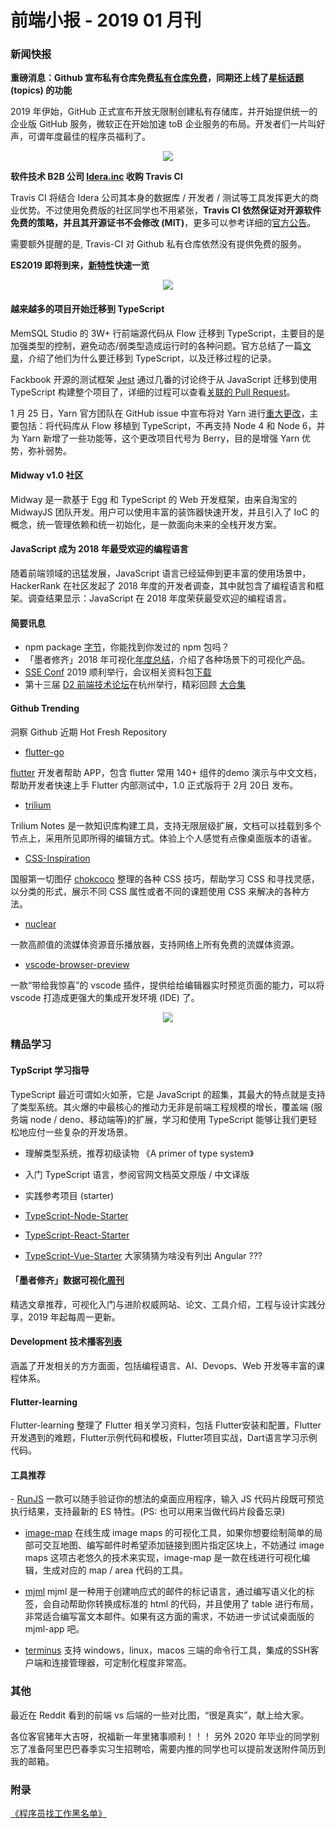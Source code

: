 # 前端小报 - 2019 01 月刊

<h3>新闻快报</h3>

<b>重磅消息：Github 宣布私有仓库免费<a href="https://github.com/pricing?spm=a2c4e.11153940.blogcont689680.11.4ef75204u8Wlu5">私有仓库免费</a>，同期还上线了<a href="https://github.com/topics?spm=a2c4e.11153940.blogcont689680.12.4ef75204GiizAr">星标话题</a> (topics) 的功能</b>

2019 年伊始，GitHub 正式宣布开放无限制创建私有存储库，并开始提供统一的企业版 GitHub 服务，微软正在开始加速 toB 企业服务的布局。开发者们一片叫好声，可谓年度最佳的程序员福利了。

<div style="text-align:center" align="center">
<img src="/images/201901 月刊1.png" align="center" />
</div>

<b>软件技术 B2B 公司 <a href="https://www.idera.com/?spm=a2c4e.11153940.blogcont689680.13.4ef75204wCyPLs">Idera.inc</a> 收购 Travis CI</b>

Travis CI 将结合 Idera 公司其本身的数据库 / 开发者 / 测试等工具发挥更大的商业优势。不过使用免费版的社区同学也不用紧张，<b>Travis CI 依然保证对开源软件免费的策略，并且其开源证书不会修改 (MIT)</b>，更多可以参考详细的<a href="https://blog.travis-ci.com/2019-01-23-travis-ci-joins-idera-inc?spm=a2c4e.11153940.blogcont689680.14.4ef75204AfUigV">官方公告</a>。

需要额外提醒的是, Travis-CI 对 Github 私有仓库依然没有提供免费的服务。

<b>ES2019 即将到来，<a href="https://github.com/tc39/proposals/blob/master/finished-proposals.md?spm=a2c4e.11153940.blogcont689680.15.4ef75204tXW93C&file=finished-proposals.md">新特性</a>快速一览</b>
<div style="text-align:center" align="center">
<img src="/images/201901 月刊2.png" align="center" />
</div>

<h4>越来越多的项目开始迁移到 TypeScript</h4>

MemSQL Studio 的 3W+ 行前端源代码从 Flow 迁移到 TypeScript，主要目的是加强类型的控制，避免动态/弱类型造成运行时的各种问题。官方总结了一篇<a href="https://davidgom.es/porting-30k-lines-of-code-from-flow-to-typescript/?spm=a2c4e.11153940.blogcont689680.16.4ef75204MBr0O3">文章</a>，介绍了他们为什么要迁移到 TypeScript，以及迁移过程的记录。

Fackbook 开源的测试框架 <a href="https://github.com/facebook/jest?spm=a2c4e.11153940.blogcont689680.17.4ef75204k7YXJZ">Jest</a> 通过几番的讨论终于从 JavaScript 迁移到使用 TypeScript 构建整个项目了，详细的过程可以查看<a href="https://github.com/facebook/jest/pull/7554?spm=a2c4e.11153940.blogcont689680.18.4ef75204yUiGhQ">关联的 Pull Request</a>。

1 月 25 日，Yarn 官方团队在 GitHub issue 中宣布将对 Yarn 进行<a href="https://github.com/yarnpkg/yarn?spm=a2c4e.11153940.blogcont689680.19.4ef752041LyQRj">重大更改</a>，主要包括：将代码库从 Flow 移植到 TypeScript，不再支持 Node 4 和 Node 6，并为 Yarn 新增了一些功能等，这个更改项目代号为 Berry，目的是增强 Yarn 优势，弥补弱势。

<h4>Midway v1.0 社区</h4>

Midway 是一款基于 Egg 和 TypeScript 的 Web 开发框架，由来自淘宝的 MidwayJS 团队开发。用户可以使用丰富的装饰器快速开发，并且引入了 IoC 的概念，统一管理依赖和统一初始化，是一款面向未来的全栈开发方案。

<h4>JavaScript 成为 2018 年最受欢迎的编程语言</h4>

随着前端领域的迅猛发展，JavaScript 语言已经延伸到更丰富的使用场景中，HackerRank 在社区发起了 2018 年度的开发者调查，其中就包含了编程语言和框架。调查结果显示：JavaScript 在 2018 年度荣获最受欢迎的编程语言。

<h4>简要讯息</h4>

- npm package <a href="https://anvaka.github.io/pm/?spm=a2c4e.11153940.blogcont689680.23.4ef752042FtYyn#/galaxy/npm?cx=-1345&cy=-7006&cz=-6553&lx=0.6217&ly=-0.6459&lz=0.3098&lw=0.3168&ml=150&s=1.75&l=1&v=2018-11-02T00-00-00Z">字节</a>，你能找到你发过的 npm 包吗？
- 「墨者修齐」2018 年可视化<a href="https://www.yuque.com/mo-college/weekly/ny35wg?spm=a2c4e.11153940.blogcont689680.24.4ef75204EcgQx6">年度总结</a>，介绍了各种场景下的可视化产品。
- <a href="https://seeconf.antfin.com/?spm=a2c4e.11153940.blogcont689680.25.4ef75204oDubdg">SSE Conf</a> 2019 顺利举行，会议相关资料包<a href="https://www.yuque.com/seeconf/content/kbnzac?spm=a2c4e.11153940.blogcont689680.26.4ef75204WkYzKe">下载</a>
- 第十三届 <a href="http://d2forum.alibaba-inc.com/?spm=a2c4e.11153940.blogcont689680.27.4ef752048XIWRh">D2 前端技术论坛</a>在杭州举行，精彩回顾 <a href="https://www.yuque.com/d2forum/content/d213?spm=a2c4e.11153940.blogcont689680.28.4ef75204rXmEfK">大合集</a>

<h4>Github Trending</h4>
洞察 Github 近期 Hot Fresh Repository

- <a href="https://github.com/alibaba/flutter-go?spm=a2c4e.11153940.blogcont689680.29.4ef75204Ropg8o">flutter-go</a>


<a href="https://github.com/flutter/flutter?spm=a2c4e.11153940.blogcont689680.30.4ef75204jdI9vL">flutter</a> 开发者帮助 APP，包含 flutter 常用 140+ 组件的demo 演示与中文文档，帮助开发者快速上手 Flutter 内部测试中，1.0 正式版将于 2月 20日 发布。

- <a href="https://github.com/zadam/trilium?spm=a2c4e.11153940.blogcont689680.31.4ef75204Gm9gSC">trilium</a>


Trilium Notes 是一款知识库构建工具，支持无限层级扩展，文档可以挂载到多个节点上，采用所见即所得的编辑方式。体验上个人感觉有点像桌面版本的语雀。

- <a href="https://github.com/chokcoco/CSS-Inspiration?spm=a2c4e.11153940.blogcont689680.32.4ef75204ppLHvu">CSS-Inspiration</a>


国服第一切图仔 <a href="https://github.com/chokcoco?spm=a2c4e.11153940.blogcont689680.33.4ef75204hEbysE">chokcoco</a> 整理的各种 CSS 技巧，帮助学习 CSS 和寻找灵感，以分类的形式，展示不同 CSS 属性或者不同的课题使用 CSS 来解决的各种方法。[](https://github.com/chokcoco/CSS-Inspiration#%E5%9C%A8%E7%BA%BF%E9%A2%84%E8%A7%88)

- <a href="https://github.com/nukeop/nuclear?spm=a2c4e.11153940.blogcont689680.35.4ef75204rW4abc">nuclear</a>


一款高颜值的流媒体资源音乐播放器，支持网络上所有免费的流媒体资源。

- <a href="https://github.com/auchenberg/vscode-browser-preview?spm=a2c4e.11153940.blogcont689680.36.4ef75204zNtnni">vscode-browser-preview</a>


一款“带给我惊喜”的 vscode 插件，提供给给编辑器实时预览页面的能力，可以将 vscode 打造成更强大的集成开发环境 (IDE) 了。

<div style="text-align:center" align="center">
<img src="/images/201901 月刊3.png" align="center" />
</div>

<h3>精品学习</h3>

<h4>TypScript 学习指导</h4>

TypeScript 最近可谓如火如荼，它是 JavaScript 的超集，其最大的特点就是支持了类型系统。其火爆的中最核心的推动力无非是前端工程规模的增长，覆盖端 (服务端 node / deno、移动端等)的扩展，学习和使用 TypeScript 能够让我们更轻松地应付一些复杂的开发场景。

- 理解类型系统，推荐初级读物 《A primer of type system》
- 入门 TypeScript 语言，参阅官网文档英文原版 / 中文译版
- 实践参考项目 (starter)

- <a href="https://github.com/Microsoft/TypeScript-Node-Starter?spm=a2c4e.11153940.blogcont689680.40.4ef75204tM3WsO">TypeScript-Node-Starter</a>
- <a href="https://github.com/Microsoft/TypeScript-React-Starter?spm=a2c4e.11153940.blogcont689680.41.4ef75204Cp7uJd">TypeScript-React-Starter</a>
- <a href="https://github.com/Microsoft/TypeScript-Vue-Starter?spm=a2c4e.11153940.blogcont689680.42.4ef75204rKIpGW">TypeScript-Vue-Starter</a>
大家猜猜为啥没有列出 Angular ???

<h4>「墨者修齐」数据可视化<a href="https://www.yuque.com/mo-college/weekly?spm=a2c4e.11153940.blogcont689680.44.4ef75204zvw4pH">周刊</a></h4>
精选文章推荐，可视化入门与进阶权威网站、论文、工具介绍，工程与设计实践分享，2019 年起每周一更新。

<h4>Development 技术播客<a href="https://github.com/rShetty/awesome-podcasts?spm=a2c4e.11153940.blogcont689680.45.4ef75204xxLig3#web-development">列表</a></h4>
涵盖了开发相关的方方面面，包括编程语言、AI、Devops、Web 开发等丰富的课程体系。

<h4>Flutter-learning</h4>
Flutter-learning 整理了 Flutter 相关学习资料，包括 Flutter安装和配置，Flutter开发遇到的难题，Flutter示例代码和模板，Flutter项目实战，Dart语言学习示例代码。

<h4>工具推荐</h4>
- <a href="https://projects.lukehaas.me/runjs/?spm=a2c4e.11153940.blogcont689680.47.4ef75204cCfwdg">RunJS</a>
一款可以随手验证你的想法的桌面应用程序，输入 JS 代码片段既可预览执行结果，支持最新的 ES 特性。(PS: 也可以用来当做代码片段备忘录)

- <a href="https://www.image-map.net/?spm=a2c4e.11153940.blogcont689680.48.4ef75204zVKm14">image-map</a>
在线生成 image maps 的可视化工具，如果你想要绘制简单的局部可交互地图、编写邮件时希望添加链接到图片指定区块上，不妨通过 image maps 这项古老悠久的技术来实现，image-map 是一款在线进行可视化编辑，生成对应的 map / area 代码的工具。

-  <a href="https://github.com/mjmlio/mjml?spm=a2c4e.11153940.blogcont689680.49.4ef75204Ni600C">mjml</a>
mjml 是一种用于创建响应式的邮件的标记语言，通过编写语义化的标签，会自动帮助你转换成标准的 html 的代码，并且使用了 table 进行布局，非常适合编写富文本邮件。如果有这方面的需求，不妨进一步试试桌面版的 mjml-app 吧。

- <a href="https://github.com/Eugeny/terminus?spm=a2c4e.11153940.blogcont689680.51.4ef75204XSDQfK">terminus</a>
支持 windows，linux，macos 三端的命令行工具，集成的SSH客户端和连接管理器，可定制化程度非常高。

<h3>其他</h3>
最近在 Reddit 看到的前端 vs 后端的一些对比图，“很是真实”，献上给大家。

各位客官猪年大吉呀，祝福新一年里猪事顺利！！！ 另外 2020 年毕业的同学别忘了准备阿里巴巴春季实习生招聘哈，需要内推的同学也可以提前发送附件简历到我的邮箱。

<h3>附录</h3>
<a href="https://github.com/shengxinjing/programmer-job-blacklist?spm=a2c4e.11153940.blogcont689680.54.4ef75204WwoXNF">《程序员找工作黑名单》</a>
